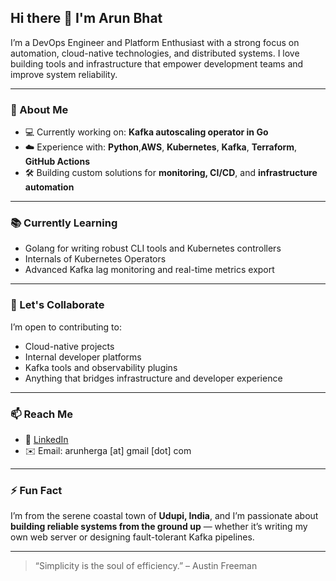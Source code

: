 ## Hi there 👋 I'm Arun Bhat

I’m a DevOps Engineer and Platform Enthusiast with a strong focus on automation, cloud-native technologies, and distributed systems. I love building tools and infrastructure that empower development teams and improve system reliability.

---

### 🚀 About Me
- 💻 Currently working on: **Kafka autoscaling operator in Go**
- ☁️ Experience with: **Python**,**AWS**, **Kubernetes**, **Kafka**, **Terraform**, **GitHub Actions**
- 🛠️ Building custom solutions for **monitoring, CI/CD**, and **infrastructure automation**

---

### 📚 Currently Learning
- Golang for writing robust CLI tools and Kubernetes controllers
- Internals of Kubernetes Operators
- Advanced Kafka lag monitoring and real-time metrics export

---

### 🤝 Let's Collaborate
I’m open to contributing to:
- Cloud-native projects
- Internal developer platforms
- Kafka tools and observability plugins
- Anything that bridges infrastructure and developer experience

---

### 📫 Reach Me
- 💼 [LinkedIn](https://www.linkedin.com/in/arunherga)
- ✉️ Email: arunherga [at] gmail [dot] com

---

### ⚡ Fun Fact
I’m from the serene coastal town of **Udupi, India**, and I’m passionate about **building reliable systems from the ground up** — whether it’s writing my own web server or designing fault-tolerant Kafka pipelines.

---

> “Simplicity is the soul of efficiency.” – Austin Freeman
